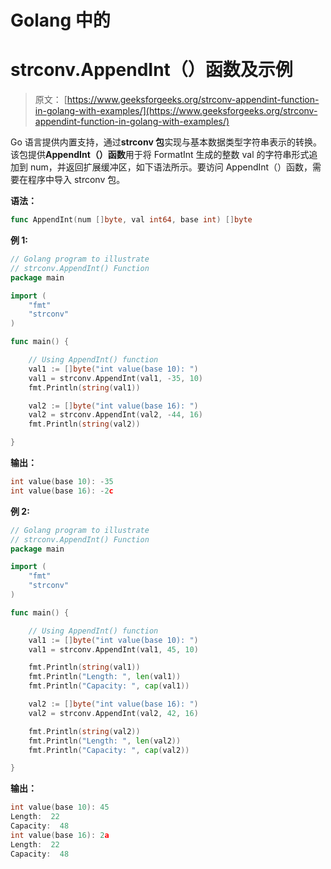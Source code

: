 # Golang 中的

# strconv.AppendInt（）函数及示例

> 原文： [https://www.geeksforgeeks.org/strconv-appendint-function-in-golang-with-examples/](https://www.geeksforgeeks.org/strconv-appendint-function-in-golang-with-examples/)

Go 语言提供内置支持，通过**strconv 包**实现与基本数据类型字符串表示的转换。该包提供**AppendInt（）函数**用于将 FormatInt 生成的整数 val 的字符串形式追加到 num，并返回扩展缓冲区，如下语法所示。要访问 AppendInt（）函数，需要在程序中导入 strconv 包。

**语法：**

```go
func AppendInt(num []byte, val int64, base int) []byte
```

**例 1:**

```go
// Golang program to illustrate
// strconv.AppendInt() Function
package main

import (
    "fmt"
    "strconv"
)

func main() {

    // Using AppendInt() function
    val1 := []byte("int value(base 10): ")
    val1 = strconv.AppendInt(val1, -35, 10)
    fmt.Println(string(val1))

    val2 := []byte("int value(base 16): ")
    val2 = strconv.AppendInt(val2, -44, 16)
    fmt.Println(string(val2))

}
```

**输出：**

```go
int value(base 10): -35
int value(base 16): -2c

```

**例 2:**

```go
// Golang program to illustrate
// strconv.AppendInt() Function
package main

import (
    "fmt"
    "strconv"
)

func main() {

    // Using AppendInt() function
    val1 := []byte("int value(base 10): ")
    val1 = strconv.AppendInt(val1, 45, 10)

    fmt.Println(string(val1))
    fmt.Println("Length: ", len(val1))
    fmt.Println("Capacity: ", cap(val1))

    val2 := []byte("int value(base 16): ")
    val2 = strconv.AppendInt(val2, 42, 16)

    fmt.Println(string(val2))
    fmt.Println("Length: ", len(val2))
    fmt.Println("Capacity: ", cap(val2))

}
```

**输出：**

```go
int value(base 10): 45
Length:  22
Capacity:  48
int value(base 16): 2a
Length:  22
Capacity:  48

```